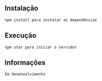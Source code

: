 ## Instalação
`npm install para instalar as dependências`
## Execução
`npm star para iniciar o servidor`
## Informações
`Em desenvolvimento`